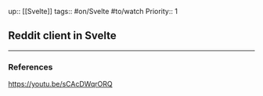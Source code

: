 up:: [[Svelte]]
tags:: #on/Svelte #to/watch 
Priority:: 1

## Reddit client in Svelte



---

### References
https://youtu.be/sCAcDWqrORQ